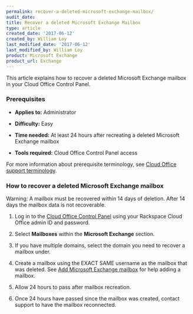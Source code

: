 ```yaml
---
permalink: recover-a-deleted-microsoft-exchange-mailbox/
audit_date:
title: Recover a deleted Microsoft Exchange Mailbox
type: article
created_date: '2017-06-12'
created_by: William Loy
last_modified_date: '2017-06-12'
last_modified_by: William Loy
product: Microsoft Exchange
product_url: Exchange
---
```


This article explains how to recover a deleted Microsoft Exchange mailbox in your Cloud Office Control Panel.

### Prerequisites

- **Applies to:** Administrator

- **Difficulty:** Easy

- **Time needed:** At least 24 hours after recreating a deleted Microsoft Exchange mailbox

- **Tools required:**  Cloud Office Control Panel access

For more information about prerequisite terminology, see [Cloud Office support terminology](/how-to/cloud-office-support-terminology).


### How to recover a deleted Microsoft Exchange mailbox

Warning: A mailbox must be recovered within 14 days of deletion. After 14 days the mailbox data is not recoverable.

1.	Log in to the [Cloud Office Control Panel](https://cp.rackspace.com/Login.aspx?ReturnUrl=%2f "Cloud Office Control Panel") using your Rackspace Cloud Office admin ID and password.

2.	Select **Mailboxes** within the **Microsoft Exchange** section.

<!--add screen shot file DeleteHexboxSC1.png-->

3.	If you have multiple domains, select the domain you need to recover a mailbox under.

4. Create a mailbox using the EXACT SAME username as the mailbox that was deleted. See [Add Microsoft Exchange mailbox](/how-to/adding-microsoft-exchange-mailboxes/) for help adding a mailbox.

5. Allow 24 hours to pass after mailbox recreation.

6. Once 24 hours have passed since the mailbox was created, contact support to have the mailbox reconnected.

